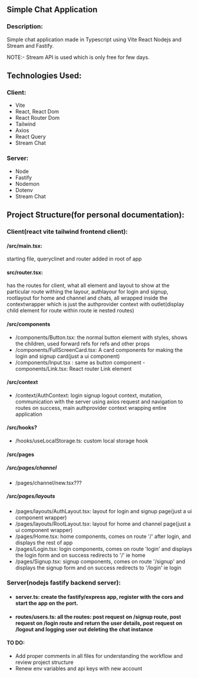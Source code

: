 ## Simple Chat Application

### Description:

Simple chat application made in Typescript using Vite React Nodejs and Stream and Fastify.

NOTE:- Stream API is used which is only free for few days.

## Technologies Used:

### Client:

- Vite
- React, React Dom
- React Router Dom
- Tailwind
- Axios
- React Query
- Stream Chat

### Server:

- Node
- Fastify
- Nodemon
- Dotenv
- Stream Chat

## Project Structure(for personal documentation):

### Client(react vite tailwind frontend client):

#### /src/main.tsx:

starting file, queryclinet and router added in root of app

#### src/router.tsx:

has the routes for client, what all element and layout to show at the particular route withing the layour, authlayour for login and signup, rootlayout for home and channel and chats, all wrapped inside the contextwrapper which is just the authprovider context with outlet(display child element for route within route ie nested routes)

#### /src/components

- /components/Button.tsx: the normal button element with styles, shows the children, used forward refs for refs and other props
- /components/FullScreenCard.tsx: A card components for making the login and signup card(just a ui component)
- /components/Input.tsx : same as button component
  -components/Link.tsx: React router Link element

#### /src/context

- /context/AuthContext: login signup logout context, mutation, communication with the server using axios request and navigation to routes on success, main authprovider context wrapping entire application

#### /src/hooks?

- /hooks/useLocalStorage.ts: custom local storage hook

#### /src/pages

##### /src/pages/channel

- /pages/channel/new.tsx???

##### /src/pages/layouts

- /pages/layouts/AuthLayout.tsx: layout for login and signup page(just a ui component wrapper)
- /pages/layouts/RootLayout.tsx: layout for home and channel page(just a ui component wrapper)
- /pages/Home.tsx: home components, comes on route '/' after login, and displays the rest of app
- /pages/Login.tsx: login components, comes on route 'login' and displays the login form and on success redirects to '/' ie home
- /pages/Signup.tsx: signup components, comes on route '/signup' and displays the signup form and on success redirects to '/login' ie login

### Server(nodejs fastify backend server):

- #### server.ts: create the fastify/express app, register with the cors and start the app on the port.
- #### routes/users.ts: all the routes: post request on /signup route, post request on /login route and return the user details, post request on /logout and logging user out deleting the chat instance

#### TO DO:

- Add proper comments in all files for understanding the workflow and review project structure
- Renew env variables and api keys with new account
